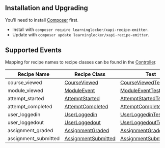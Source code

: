 ## Installation and Upgrading
You'll need to install [Composer](https://getcomposer.org/) first.

- Install with `composer require learninglocker/xapi-recipe-emitter`.
- Update with `composer update learninglocker/xapi-recipe-emitter`.


## Supported Events
Mapping for recipe names to recipe classes can be found in the [Controller](../src/Controller.php).

Recipe Name | Recipe Class | Test
--- | --- | ---
course_viewed | [CourseViewed](../src/Events/CourseViewed.php) | [CourseViewedTest](../tests/CourseViewedTest.php)
module_viewed | [ModuleEvent](../src/Events/ModuleViewed.php) | [ModuleEventTest](../tests/ModuleViewedTest.php)
attempt_started | [AttemptStarted](../src/Events/AttemptStarted.php) | [AttemptStartedTest](../tests/AttemptStartedTest.php)
attempt_completed | [AttemptCompleted](../src/Events/AttemptCompleted.php) | [AttemptCompletedTest](../tests/AttemptCompletedTest.php)
user_loggedin | [UserLoggedin](../src/Events/UserLoggedin.php) | [UserLoggedinTest](../tests/UserLoggedinTest.php)
user_loggedout | [UserLoggedout](../src/Events/UserLoggedout.php) | [UserLoggedoutTest](../tests/UserLoggedoutTest.php)
assignment_graded | [AssignmentGraded](../src/Events/AssignmentGraded.php) | [AssignmentGradedTest](../tests/AssignmentGradedTest.php)
assignment_submitted | [AssignmentSubmitted](../src/Events/AssignmentSubmitted.php) | [AssignmentSubmittedTest](../tests/AssignmentSubmittedTest.php)
